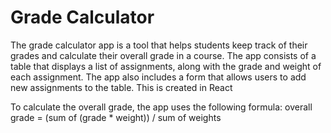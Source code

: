 # Grade Calculator
The grade calculator app is a tool that helps students keep track of their grades and calculate their overall grade in a course. The app consists of a table that displays a list of assignments, along with the grade and weight of each assignment. The app also includes a form that allows users to add new assignments to the table. This is created in React

To calculate the overall grade, the app uses the following formula:
            overall grade = (sum of (grade * weight)) / sum of weights
